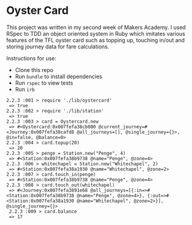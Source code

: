 # Oyster Card

This project was written in my second week of Makers Academy. I used RSpec to TDD an object oriented system in Ruby which imitates various features of the TFL oyster card such as topping up, touching in/out and storing journey data for fare calculations.

Instructions for use:
- Clone this repo
- Run ```bundle``` to install dependencies
- Run ```rspec``` to view tests
- Run ```irb```

```
2.2.3 :001 > require './lib/oystercard'
 => true
2.2.3 :002 > require './lib/station'
 => true
2.2.3 :003 > card = Oystercard.new
 => #<Oystercard:0x007fefa38cb000 @current_journey=#<Journey:0x007fefa38cafd8 @all_journeys=[], @single_journey={}>, @in=false, @balance=0>
2.2.3 :004 > card.topup(20)
 => 20
2.2.3 :005 > penge = Station.new("Penge", 4)
 => #<Station:0x007fefa38b9738 @name="Penge", @zone=4>
2.2.3 :006 > whitechapel = Station.new("Whitechapel", 2)
 => #<Station:0x007fefa38a1930 @name="Whitechapel", @zone=2>
2.2.3 :007 > card.touch_in(penge)
 => #<Station:0x007fefa38b9738 @name="Penge", @zone=4>
2.2.3 :008 > card.touch_out(whitechapel)
 => #<Journey:0x007fefa3891e68 @all_journeys=[{:in=>#<Station:0x007fefa38b9738 @name="Penge", @zone=4>}, {:out=>#<Station:0x007fefa38a1930 @name="Whitechapel", @zone=2>}], @single_journey={}>
 2.2.3 :009 > card.balance
 => 17
```

